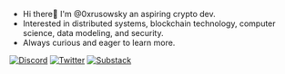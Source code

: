 
-  Hi there👋 I'm @0xrusowsky an aspiring crypto dev.
-  Interested in distributed systems, blockchain technology, computer science, data modeling, and security. 
-  Always curious and eager to learn more.

<p> 
    <a href="https://discordapp.com/users/0xrusowsky#0628" target="_blank"><img alt="Discord"
        src="https://img.shields.io/badge/Discord-7289DA?style=for-the-badge&logo=discord&logoColor=white"/></a>
    <a href="https://twitter.com/0xrusowsky" target="_blank"><img alt="Twitter"
        src="https://img.shields.io/badge/Twitter-1DA1F2?style=for-the-badge&logo=twitter&logoColor=white"/></a>
    <a href="https://journal0xrusowsky.substack.com/archive" target="_blank"><img alt="Substack"
        src="https://img.shields.io/badge/substack-substack-orange"/></a>
</p>
